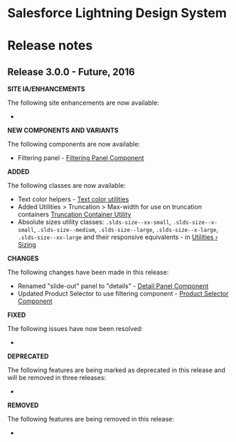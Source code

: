 # Salesforce Lightning Design System
# Release notes

## Release 3.0.0 - Future, 2016

**SITE IA/ENHANCEMENTS**

The following site enhancements are now available:

-

**NEW COMPONENTS AND VARIANTS**

The following components are now available:

- Filtering panel - [Filtering Panel Component](/components/panels/#filtering)

**ADDED**

The following classes are now available:

- Text color helpers - [Text color utilities](/components/utilities/text#color)
- Added Utilities > Truncation > Max-width for use on truncation containers [Truncation Container Utility](/components/utilities/truncation/#max-width)
- Absolute sizes utility classes: `.slds-size--xx-small`, `.slds-size--x-small`, `.slds-size--medium`, `.slds-size--large`, `.slds-size--x-large`, `.slds-size--xx-large` and their responsive equivalents - in [Utilities › Sizing](/components/utilities/sizing/)

**CHANGES**

The following changes have been made in this release:

- Renamed "slide-out" panel to "details" - [Detail Panel Component](/components/panels/#detail)
- Updated Product Selector to use filtering component - [Product Selector Component](/components/product-selector)

**FIXED**

The following issues have now been resolved:

-

**DEPRECATED**

The following features are being marked as deprecated in this release and will be removed in three releases:

-

**REMOVED**

The following features are being removed in this release:

-
